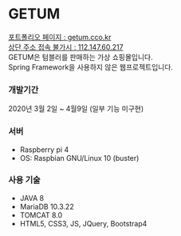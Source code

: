 # GETUM
[포트폴리오 페이지 : getum.cco.kr](http://getum.cco.kr)   
[상단 주소 접속 불가시 : 112.147.60.217](http://112.147.60.217)     
GETUM은 텀블러를 판매하는 가상 쇼핑몰입니다.   
Spring Framework을 사용하지 않은 웹프로젝트입니다.   

### 개발기간
2020년 3월 2일 ~ 4월9일 (일부 기능 미구현)

### 서버    
* Raspberry pi 4
* OS: Raspbian GNU/Linux 10 (buster)

### 사용 기술
* JAVA 8
* MariaDB 10.3.22
* TOMCAT 8.0
* HTML5, CSS3, JS, JQuery, Bootstrap4

